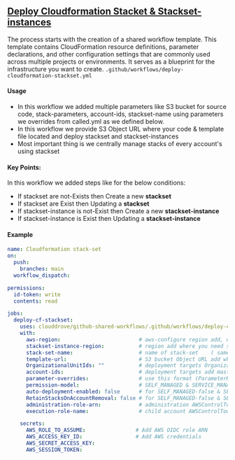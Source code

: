 ## [Deploy Cloudformation Stacket & Stackset-instances](https://github.com/clouddrove/github-shared-workflows/blob/master/.github/workflows/deploy-cloudformation-stackset.yml)
 The process starts with the creation of a shared workflow template. This template contains CloudFormation resource definitions, parameter declarations, and other configuration settings that are commonly used across multiple projects or environments. It serves as a blueprint for the infrastructure you want to create. `.github/workflows/deploy-cloudformation-stackset.yml`

#### Usage

- In this workflow we added multiple parameters like S3 bucket for source code, stack-parameters, account-ids, stackset-name using parameters we overrides from called.yml as we defined below.
- In this workflow we provide S3 Object URL where your code & template file located and deploy stackset and stackset-instances 
- Most important thing is we centrally manage stacks of every account's using stackset

#### Key Points:
 In this workflow we added steps like for the below conditions:

 - If stackset are not-Exists then Create a new **stackset**
 - If stackset are Exist then Updating a **stackset**
 - If stackset-instance is not-Exist then Create a new **stackset-instance**
 - If stackset-instance is Exist then Updating a **stackset-instance**

#### Example

```yaml      
name: Cloudformation stack-set               
on:
  push:
    branches: main
  workflow_dispatch:

permissions:            
  id-token: write  
  contents: read   

jobs:
  deploy-cf-stackset:
    uses: clouddrove/github-shared-workflows/.github/workflows/deploy-cloudformation-stackset.yml@master
    with:
      aws-region:                         # aws-configure region add, where you need stackset 
      stackset-instance-region:           # region add where you need stacks
      stack-set-name:                     # name of stack-set    ( same name apply for stackset & instances )
      template-url:                       # S3 bucket Object URL add where template file is located
      OrganizationalUnitIds: ""           # deployment targets OrganizationalUnitIds
      account-ids:                        # deployment targets add master account ids where you deploying stacksets
      parameter-overrides:                # use this format (ParameterKey=ABC,ParameterValue=XXX ParameterKey=XYZ,ParameterValue=XXX)
      permission-model:                   # SELF_MANAGED & SERVICE_MANAGED add here
      auto-deployment-enabled: false      # for SELF_MANAGED-false & SERVICE_MANAGED-true
      RetainStacksOnAccountRemoval: false # for SELF_MANAGED-false & SERVICE_MANAGED-true
      administration-role-arn:            # administration AWSControlTowerStackSetRole ARN add here
      execution-role-name:                # child account AWSControlTowerExecution role name add here

    secrets:
      AWS_ROLE_TO_ASSUME:                # Add AWS OIDC role ARN
      AWS_ACCESS_KEY_ID:                 # Add AWS credentials
      AWS_SECRET_ACCESS_KEY: 
      AWS_SESSION_TOKEN:        
```